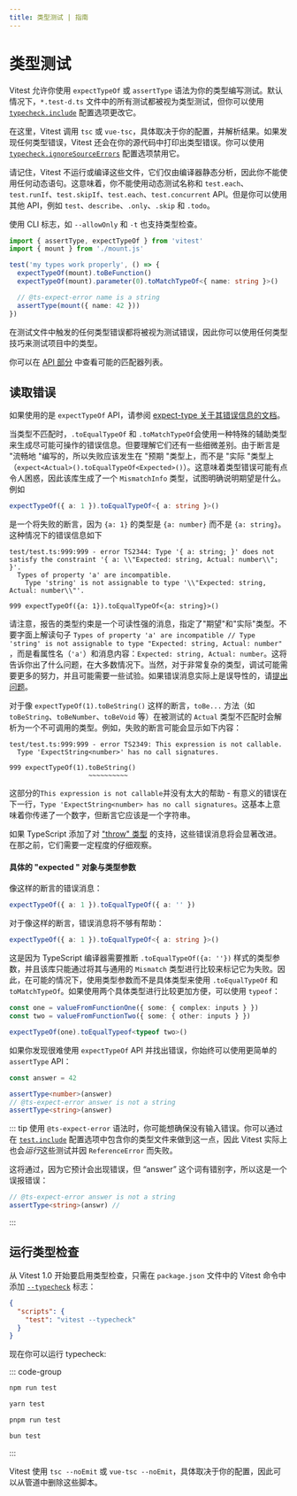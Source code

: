 ```yaml
---
title: 类型测试 | 指南
---
```


# 类型测试

Vitest 允许你使用 `expectTypeOf` 或 `assertType` 语法为你的类型编写测试。默认情况下，`*.test-d.ts` 文件中的所有测试都被视为类型测试，但你可以使用 [`typecheck.include`](/config/#typecheck-include) 配置选项更改它。

在这里，Vitest 调用 `tsc` 或 `vue-tsc`，具体取决于你的配置，并解析结果。如果发现任何类型错误，Vitest 还会在你的源代码中打印出类型错误。你可以使用 [`typecheck.ignoreSourceErrors`](/config/#typecheck-ignoresourceerrors) 配置选项禁用它。

请记住，Vitest 不运行或编译这些文件，它们仅由编译器静态分析，因此你不能使用任何动态语句。这意味着，你不能使用动态测试名称和 `test.each`、`test.runIf`、`test.skipIf`、`test.each`、`test.concurrent` API。但是你可以使用其他 API，例如 `test`、`describe`、`.only`、`.skip` 和 `.todo`。

使用 CLI 标志，如 `--allowOnly` 和 `-t` 也支持类型检查。

```ts
import { assertType, expectTypeOf } from 'vitest'
import { mount } from './mount.js'

test('my types work properly', () => {
  expectTypeOf(mount).toBeFunction()
  expectTypeOf(mount).parameter(0).toMatchTypeOf<{ name: string }>()

  // @ts-expect-error name is a string
  assertType(mount({ name: 42 }))
})
```

在测试文件中触发的任何类型错误都将被视为测试错误，因此你可以使用任何类型技巧来测试项目中的类型。

你可以在 [API 部分](/api/#expecttypeof) 中查看可能的匹配器列表。

## 读取错误

如果使用的是 `expectTypeOf` API，请参阅 [expect-type 关于其错误信息的文档](https://github.com/mmkal/expect-type#error-messages)。

当类型不匹配时，`.toEqualTypeOf` 和 `.toMatchTypeOf`会使用一种特殊的辅助类型来生成尽可能可操作的错误信息。但要理解它们还有一些细微差别。由于断言是 "流畅地 "编写的，所以失败应该发生在 "预期 "类型上，而不是 "实际 "类型上（`expect<Actual>().toEqualTypeOf<Expected>()`）。这意味着类型错误可能有点令人困惑，因此该库生成了一个 `MismatchInfo` 类型，试图明确说明期望是什么。例如

```ts
expectTypeOf({ a: 1 }).toEqualTypeOf<{ a: string }>()
```

是一个将失败的断言，因为 `{a: 1}` 的类型是 `{a: number}` 而不是 `{a: string}`。 这种情况下的错误信息如下

```
test/test.ts:999:999 - error TS2344: Type '{ a: string; }' does not satisfy the constraint '{ a: \\"Expected: string, Actual: number\\"; }'.
  Types of property 'a' are incompatible.
    Type 'string' is not assignable to type '\\"Expected: string, Actual: number\\"'.

999 expectTypeOf({a: 1}).toEqualTypeOf<{a: string}>()
```

请注意，报告的类型约束是一个可读性强的消息，指定了"期望"和"实际"类型。不要字面上解读句子 `Types of property 'a' are incompatible // Type 'string' is not assignable to type "Expected: string, Actual: number"` ，而是看属性名（`'a'`）和消息内容：`Expected: string, Actual: number`。这将告诉你出了什么问题，在大多数情况下。当然，对于非常复杂的类型，调试可能需要更多的努力，并且可能需要一些试验。如果错误消息实际上是误导性的，请[提出问题](https://github.com/mmkal/expect-type)。

对于像 `expectTypeOf(1).toBeString()` 这样的断言，`toBe...` 方法（如 `toBeString`、`toBeNumber`、`toBeVoid` 等）在被测试的 `Actual` 类型不匹配时会解析为一个不可调用的类型。例如，失败的断言可能会显示如下内容：

```
test/test.ts:999:999 - error TS2349: This expression is not callable.
  Type 'ExpectString<number>' has no call signatures.

999 expectTypeOf(1).toBeString()
                    ~~~~~~~~~~
```

这部分的`This expression is not callable`并没有太大的帮助 - 有意义的错误在下一行，`Type 'ExpectString<number> has no call signatures`。这基本上意味着你传递了一个数字，但断言它应该是一个字符串。

如果 TypeScript 添加了对 ["throw" 类型](https://github.com/microsoft/TypeScript/pull/40468) 的支持，这些错误消息将会显著改进。在那之前，它们需要一定程度的仔细观察。

#### 具体的 "expected " 对象与类型参数

像这样的断言的错误消息：

```ts
expectTypeOf({ a: 1 }).toEqualTypeOf({ a: '' })
```

对于像这样的断言，错误消息将不够有帮助：

```ts
expectTypeOf({ a: 1 }).toEqualTypeOf<{ a: string }>()
```

这是因为 TypeScript 编译器需要推断 `.toEqualTypeOf({a: ''})` 样式的类型参数，并且该库只能通过将其与通用的 `Mismatch` 类型进行比较来标记它为失败。因此，在可能的情况下，使用类型参数而不是具体类型来使用 `.toEqualTypeOf` 和 `toMatchTypeOf`。如果使用两个具体类型进行比较更加方便，可以使用 `typeof`：

```ts
const one = valueFromFunctionOne({ some: { complex: inputs } })
const two = valueFromFunctionTwo({ some: { other: inputs } })

expectTypeOf(one).toEqualTypeof<typeof two>()
```

如果你发现很难使用 `expectTypeOf` API 并找出错误，你始终可以使用更简单的 `assertType` API：

```ts
const answer = 42

assertType<number>(answer)
// @ts-expect-error answer is not a string
assertType<string>(answer)
```

::: tip
使用 `@ts-expect-error` 语法时，你可能想确保没有输入错误。你可以通过在 [`test.include`](/config/#include) 配置选项中包含你的类型文件来做到这一点，因此 Vitest 实际上也会*运行*这些测试并因 `ReferenceError` 而失败。

这将通过，因为它预计会出现错误，但 “answer” 这个词有错别字，所以这是一个误报错误：

```ts
// @ts-expect-error answer is not a string
assertType<string>(answr) //
```

:::

## 运行类型检查

从 Vitest 1.0 开始要启用类型检查，只需在 `package.json` 文件中的 Vitest 命令中添加 [`--typecheck`](/config/#typecheck) 标志：

```json
{
  "scripts": {
    "test": "vitest --typecheck"
  }
}
```

现在你可以运行 typecheck:

::: code-group

```bash [npm]
npm run test
```

```bash [yarn]
yarn test
```

```bash [pnpm]
pnpm run test
```

```bash [bun]
bun test
```

:::

Vitest 使用 `tsc --noEmit` 或 `vue-tsc --noEmit`，具体取决于你的配置，因此可以从管道中删除这些脚本。
